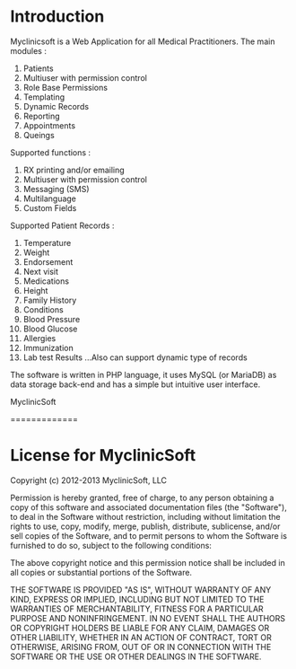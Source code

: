 <h1>Introduction</h1>

Myclinicsoft is a Web Application for all Medical Practitioners. 
The main modules :
1. Patients
2. Multiuser with permission control
3. Role Base Permissions
4. Templating
5. Dynamic Records
6. Reporting
7. Appointments
8. Queings

Supported functions :
1. RX printing and/or emailing
2. Multiuser with permission control
3. Messaging (SMS)
4. Multilanguage
5. Custom Fields

Supported Patient Records :
1. Temperature
2. Weight
3. Endorsement
4. Next visit
5. Medications
6. Height
7. Family History
8. Conditions
9. Blood Pressure
10. Blood Glucose
11. Allergies
12. Immunization
13. Lab test Results
...Also can support dynamic type of records

The software is written in PHP language, it uses MySQL (or MariaDB) as data storage back-end and has a simple but intuitive user interface.

MyclinicSoft

=============

<h1>License for MyclinicSoft</h1>

Copyright (c) 2012-2013 MyclinicSoft, LLC

Permission is hereby granted, free of charge, to any person obtaining a copy of 
this software and associated documentation files (the "Software"), to deal in 
the Software without restriction, including without limitation the rights to 
use, copy, modify, merge, publish, distribute, sublicense, and/or sell copies 
of the Software, and to permit persons to whom the Software is furnished to do 
so, subject to the following conditions:

The above copyright notice and this permission notice shall be included in all 
copies or substantial portions of the Software.

THE SOFTWARE IS PROVIDED "AS IS", WITHOUT WARRANTY OF ANY KIND, EXPRESS OR 
IMPLIED, INCLUDING BUT NOT LIMITED TO THE WARRANTIES OF MERCHANTABILITY, 
FITNESS FOR A PARTICULAR PURPOSE AND NONINFRINGEMENT. IN NO EVENT SHALL THE 
AUTHORS OR COPYRIGHT HOLDERS BE LIABLE FOR ANY CLAIM, DAMAGES OR OTHER 
LIABILITY, WHETHER IN AN ACTION OF CONTRACT, TORT OR OTHERWISE, ARISING FROM, 
OUT OF OR IN CONNECTION WITH THE SOFTWARE OR THE USE OR OTHER DEALINGS IN THE 
SOFTWARE.

